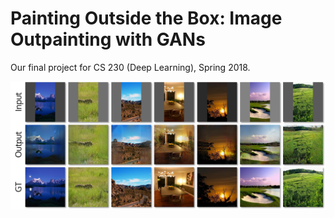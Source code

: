 # Painting Outside the Box: Image Outpainting with GANs
Our final project for CS 230 (Deep Learning), Spring 2018.

<img src="etc/results.png" alt="Results">
